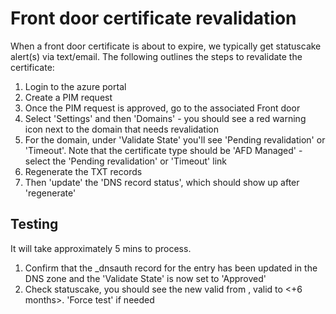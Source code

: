 # Front door certificate revalidation

When a front door certificate is about to expire, we typically get statuscake alert(s) via text/email.
The following outlines the steps to revalidate the certificate:

1. Login to the azure portal
1. Create a PIM request
1. Once the PIM request is approved, go to the associated Front door
1. Select 'Settings' and then 'Domains' - you should see a red warning icon next to the domain that needs revalidation
1. For the domain, under 'Validate State' you'll see 'Pending revalidation' or 'Timeout'. Note that the certificate type should be 'AFD Managed' - select the 'Pending revalidation' or 'Timeout' link
1. Regenerate the TXT records
1. Then 'update' the 'DNS record status', which should show up after 'regenerate'

## Testing

It will take approximately 5 mins to process.

1. Confirm that the _dnsauth record for the entry has been updated in the DNS zone and the 'Validate State' is now set to 'Approved'
2. Check statuscake, you should see the new valid from <today>, valid to <+6 months>. 'Force test' if needed
